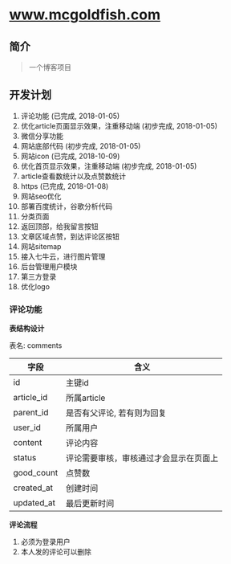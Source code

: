 # www.mcgoldfish.com

## 简介
> 一个博客项目

## 开发计划
1. 评论功能 (已完成, 2018-01-05)
2. 优化article页面显示效果，注重移动端 (初步完成, 2018-01-05)
3. 微信分享功能
4. 网站底部代码  (初步完成, 2018-01-05)
5. 网站icon (已完成, 2018-10-09)
6. 优化首页显示效果，注重移动端 (初步完成, 2018-01-05)
7. article查看数统计以及点赞数统计
8. https (已完成, 2018-01-08)
9. 网站seo优化
10. 部署百度统计，谷歌分析代码
11. 分类页面
12. 返回顶部，给我留言按钮
13. 文章区域点赞，到达评论区按钮
14. 网站sitemap
15. 接入七牛云，进行图片管理
16. 后台管理用户模块
17. 第三方登录
18. 优化logo

### 评论功能

**表结构设计**

表名: comments

字段 | 含义
---|---
id | 主键id
article_id | 所属article
parent_id | 是否有父评论, 若有则为回复
user_id |  所属用户
content | 评论内容
status  | 评论需要审核，审核通过才会显示在页面上
good_count | 点赞数
created_at | 创建时间
updated_at | 最后更新时间

**评论流程**
1. 必须为登录用户
2. 本人发的评论可以删除


